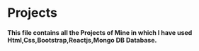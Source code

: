 # Projects

<h4>This file contains all the Projects of Mine in which I have used Html,Css,Bootstrap,Reactjs,Mongo DB Database.</h4>
